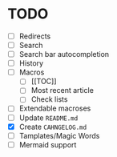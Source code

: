 # TODO

- [ ] Redirects
- [ ] Search
- [ ] Search bar autocompletion
- [ ] History
- [ ] Macros
    - [ ] [[TOC]]
    - [ ] Most recent article
    - [ ] Check lists
- [ ] Extendable macroses
- [ ] Update `README.md`
- [x] Create `CAHNGELOG.md`
- [ ] Tamplates/Magic Words
- [ ] Mermaid support
